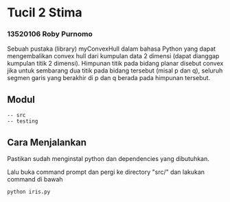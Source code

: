 # Tucil 2 Stima

### 13520106 Roby Purnomo

Sebuah pustaka (library) myConvexHull dalam bahasa Python yang dapat mengembalikan convex hull dari kumpulan data 2 dimensi (dapat dianggap kumpulan titik 2 dimensi). Himpunan titik pada bidang planar disebut convex jika untuk sembarang dua titik pada bidang tersebut (misal p dan q), seluruh segmen garis yang berakhir di p dan q berada pada himpunan tersebut. 

## Modul

```
-- src
-- testing
```

## Cara Menjalankan

Pastikan sudah menginstal python dan dependencies yang dibutuhkan.

Lalu buka command prompt dan pergi ke directory "src/" dan lakukan command di bawah

```
python iris.py
```